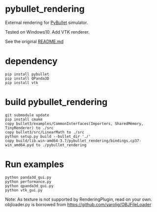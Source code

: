 # pybullet_rendering
External rendering for [PyBullet](https://github.com/bulletphysics/bullet3/) simulator.

Tested on Windows10. Add VTK renderer.

See the original [README.md](oldREADME.md)

# dependency
```
pip install pybullet
pip install QPanda3D
pip install vtk
```

# build pybullet_rendering
```
git submodule update
pip install cmake
copy bullet3/examples/CommonInterfaces(Importers, SharedMemory, TinyRenderer) to ./src
copy bullet3/src/LinearMath to ./src
python setup.py build --bullet_dir './'
copy build/lib.win-amd64-3.7/pybullet_rendering/bindings.cp37-win_amd64.pyd to ./pybullet_rendering
```

# Run examples
```
python panda3d_gui.py
python performance.py
python qpanda3d_gui.py
python vtk_gui.py
```
Note: As texture is not supported by RenderingPlugin, read on your own.
objloader.py is borrowed from https://github.com/yarolig/OBJFileLoader